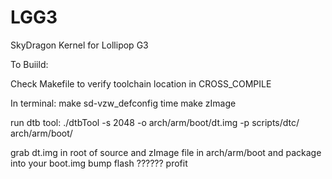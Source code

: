 # LGG3
SkyDragon Kernel for Lollipop G3

To Buiild:

Check Makefile to verify toolchain location in CROSS_COMPILE

In terminal:
make sd-vzw_defconfig
time make zImage

run dtb tool:
./dtbTool -s 2048 -o arch/arm/boot/dt.img -p scripts/dtc/ arch/arm/boot/

grab dt.img in root of source and zImage file in arch/arm/boot and package into your boot.img
bump
flash
??????
profit
